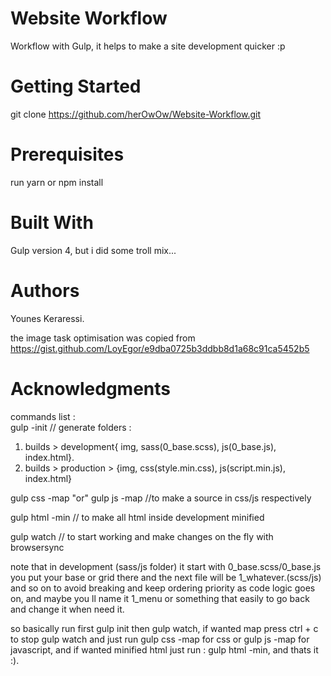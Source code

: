 # Website Workflow
Workflow with Gulp, it helps to make a site development quicker :p

# Getting Started
git clone https://github.com/herOwOw/Website-Workflow.git 

# Prerequisites
run yarn or npm install

# Built With
Gulp version 4, but i did some troll mix...


# Authors
Younes Keraressi.

 the image task optimisation was copied from https://gist.github.com/LoyEgor/e9dba0725b3ddbb8d1a68c91ca5452b5 

# Acknowledgments
commands list :   
gulp -init // generate folders : 
1) builds > development{ img, sass(0_base.scss), js(0_base.js), index.html}. 
2) builds > production > {img, css(style.min.css), js(script.min.js), index.html}

gulp css -map "or" gulp js -map //to make a source in css/js respectively

gulp html -min // to make all html inside development minified

gulp watch // to start working and make changes on the fly with browsersync

note that in development (sass/js folder) it start with 0_base.scss/0_base.js you put your base or grid there and the next file will be 1_whatever.(scss/js) and so on to avoid breaking and keep ordering priority as code logic goes on, and maybe you ll name it 1_menu or something that easily to go back and change it when need it.

so basically run first gulp init then gulp watch, if wanted map press ctrl + c to stop gulp watch and just run gulp css -map for css or gulp js -map for javascript, and if wanted minified html just run : gulp html -min, and thats it :).
